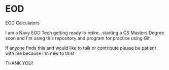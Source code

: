# EOD
EOD Calculators

I am a Navy EOD Tech getting ready to retire...starting a CS Masters Degree soon and I'm using this repository and program for practice using Git. 

If anyone finds this and would like to talk or contribute please be patient with me because I'm new to this!  

THANK YOU!
